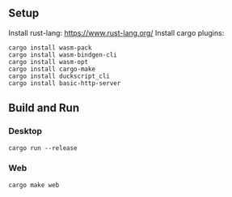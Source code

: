 ## Setup
Install rust-lang: https://www.rust-lang.org/
Install cargo plugins:
```
cargo install wasm-pack
cargo install wasm-bindgen-cli
cargo install wasm-opt
cargo install cargo-make
cargo install duckscript_cli
cargo install basic-http-server
```

## Build and Run

### Desktop
```
cargo run --release
```
### Web
```
cargo make web
```